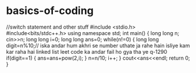 # basics-of-coding
//switch statement and other stuff
#include <stdio.h>
#include<bits/stdc++.h>
using namespace std;
int main()
{
    long long n;
    cin>>n;
    long long  i=0;
    long long ans=0;
    while(n!=0)
    {
        long long digit=n%10;// iska andar hum akhri se number uthate ja rahe hain isliye kam kar raha hai linked list leet code ka andar fail ho gya tha ye q-1290
        if(digit==1)
        {
            ans=ans+pow(2,i);
        }
        n=n/10;
        i++;
    }
    cout<<ans<<endl;
    return 0;
}
